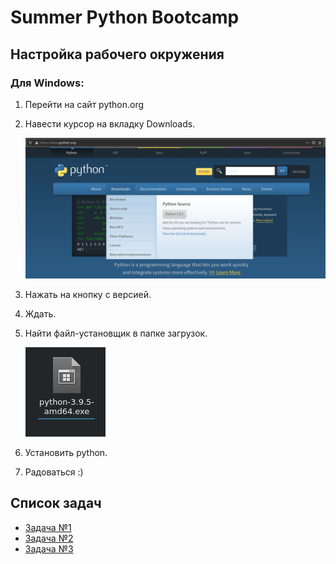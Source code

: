 # Summer Python Bootcamp

## Настройка рабочего окружения

### Для Windows: 

1. Перейти на сайт python.org
2. Навести курсор на вкладку Downloads.
   
   ![](.README_images/3545df33.png)
3. Нажать на кнопку с версией. 
4. Ждать. 
5. Найти файл-установщик в папке загрузок.
   
   ![](.README_images/ee423a7a.png)
6. Установить python. 
7. Радоваться :)

## Список задач

* [Задача №1](./task1.md)
* [Задача №2](./task2.md)
* [Задача №3](./task3.md)
